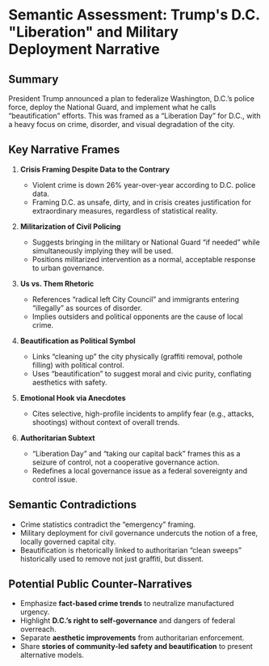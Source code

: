 # Semantic Assessment: Trump's D.C. "Liberation" and Military Deployment Narrative

## Summary
President Trump announced a plan to federalize Washington, D.C.’s police force, deploy the National Guard, and implement what he calls “beautification” efforts. This was framed as a “Liberation Day” for D.C., with a heavy focus on crime, disorder, and visual degradation of the city.

## Key Narrative Frames
1. **Crisis Framing Despite Data to the Contrary**  
   - Violent crime is down 26% year-over-year according to D.C. police data.  
   - Framing D.C. as unsafe, dirty, and in crisis creates justification for extraordinary measures, regardless of statistical reality.

2. **Militarization of Civil Policing**  
   - Suggests bringing in the military or National Guard “if needed” while simultaneously implying they will be used.  
   - Positions militarized intervention as a normal, acceptable response to urban governance.

3. **Us vs. Them Rhetoric**  
   - References “radical left City Council” and immigrants entering “illegally” as sources of disorder.  
   - Implies outsiders and political opponents are the cause of local crime.

4. **Beautification as Political Symbol**  
   - Links “cleaning up” the city physically (graffiti removal, pothole filling) with political control.  
   - Uses “beautification” to suggest moral and civic purity, conflating aesthetics with safety.

5. **Emotional Hook via Anecdotes**  
   - Cites selective, high-profile incidents to amplify fear (e.g., attacks, shootings) without context of overall trends.

6. **Authoritarian Subtext**  
   - “Liberation Day” and “taking our capital back” frames this as a seizure of control, not a cooperative governance action.  
   - Redefines a local governance issue as a federal sovereignty and control issue.

## Semantic Contradictions
- Crime statistics contradict the “emergency” framing.  
- Military deployment for civil governance undercuts the notion of a free, locally governed capital city.  
- Beautification is rhetorically linked to authoritarian “clean sweeps” historically used to remove not just graffiti, but dissent.

## Potential Public Counter-Narratives
- Emphasize **fact-based crime trends** to neutralize manufactured urgency.  
- Highlight **D.C.’s right to self-governance** and dangers of federal overreach.  
- Separate **aesthetic improvements** from authoritarian enforcement.  
- Share **stories of community-led safety and beautification** to present alternative models.
